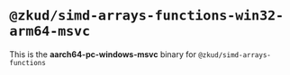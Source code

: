 # `@zkud/simd-arrays-functions-win32-arm64-msvc`

This is the **aarch64-pc-windows-msvc** binary for `@zkud/simd-arrays-functions`
